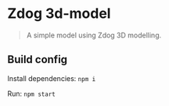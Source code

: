 # Zdog 3d-model

> A simple model using Zdog 3D modelling.

## Build config

Install dependencies: 
``` npm i ```

Run: 
``` npm start ```

